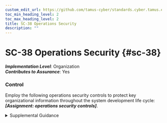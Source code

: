 ```yaml
---
custom_edit_url: https://github.com/tamus-cyber/standards.cyber.tamus.edu/tree/main/static/content/tamus.edu/TAMUS_profile.xml
toc_min_heading_level: 2
toc_max_heading_level: 2
title: SC-38 Operations Security
description: ""
---
```


# SC-38 Operations Security {#sc-38}

_**Implementation Level**_: Organization\
_**Contributes to Assurance**_: Yes

### Control

Employ the following operations security controls to protect key organizational information throughout the system development life cycle: _**[Assignment: operations security controls]**_.

<details>
  <summary>Supplemental Guidance</summary>

Employ the following operations security controls to protect key organizational information throughout the system development life cycle: _**[Assignment: operations security controls]**_.

</details>

